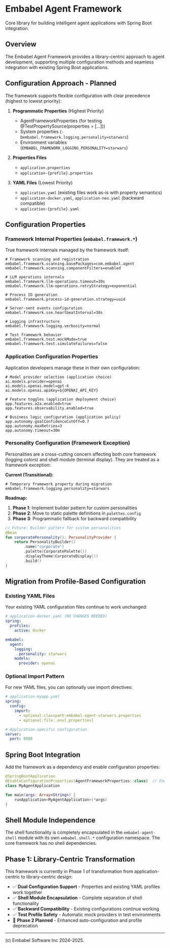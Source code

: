 # Embabel Agent Framework

Core library for building intelligent agent applications with Spring Boot integration.

## Overview

The Embabel Agent Framework provides a library-centric approach to agent development, supporting multiple configuration methods and seamless integration with existing Spring Boot applications.

## Configuration Approach - Planned

The framework supports flexible configuration with clear precedence (highest to lowest priority):

1. **Programmatic Properties** (Highest Priority)
   - AgentFrameworkProperties (for testing @TestPropertySource(properties = [...]))
   - System properties (`-Dembabel.framework.logging.personality=starwars`)
   - Environment variables (`EMBABEL_FRAMEWORK_LOGGING_PERSONALITY=starwars`)

2. **Properties Files**
   - `application.properties`
   - `application-{profile}.properties`

3. **YAML Files** (Lowest Priority)
   - `application.yaml` (existing files work as-is with property semantics)
   - `application-docker.yaml`, `application-neo.yaml` (backward compatible)
   - `application-{profile}.yaml`

## Configuration Properties

### Framework Internal Properties (`embabel.framework.*`)

True framework internals managed by the framework itself:

```properties
# Framework scanning and registration
embabel.framework.scanning.basePackages=com.embabel.agent
embabel.framework.scanning.componentFilters=enabled

# LLM operations internals
embabel.framework.llm-operations.timeout=30s
embabel.framework.llm-operations.retryStrategy=exponential

# Process ID generation
embabel.framework.process-id-generation.strategy=uuid

# Server-sent events configuration
embabel.framework.sse.heartbeatInterval=30s

# Logging infrastructure
embabel.framework.logging.verbosity=normal

# Test framework behavior
embabel.framework.test.mockMode=true
embabel.framework.test.simulateFailures=false
```

### Application Configuration Properties

Application developers manage these in their own configuration:

```properties
# Model provider selection (application choice)
ai.models.provider=openai
ai.models.openai.model=gpt-4
ai.models.openai.apiKey=${OPENAI_API_KEY}

# Feature toggles (application deployment choice)
app.features.a2a.enabled=true
app.features.observability.enabled=true

# Business logic configuration (application policy)
app.autonomy.goalConfidenceCutOff=0.7
app.autonomy.maxRetries=3
app.autonomy.timeout=30m
```

### Personality Configuration (Framework Exception)

Personalities are a cross-cutting concern affecting both core framework (logging colors) and shell module (terminal display). They are treated as a framework exception:

**Current (Transitional):**
```properties
# Temporary framework property during migration
embabel.framework.logging.personality=starwars
```

**Roadmap:**
1. **Phase 1**: Implement builder pattern for custom personalities
2. **Phase 2**: Move to static palette definitions in `palettes.config`
3. **Phase 3**: Programmatic fallback for backward compatibility

```kotlin
// Future: Builder pattern for custom personalities
@Bean
fun corporatePersonality(): PersonalityProvider {
    return PersonalityBuilder()
        .name("corporate")
        .palette(CorporatePalette())
        .displayTheme(CorporateDisplay())
        .build()
}
```

## Migration from Profile-Based Configuration

### Existing YAML Files
Your existing YAML configuration files continue to work unchanged:

```yaml
# application-docker.yaml (NO CHANGES NEEDED)
spring:
  profiles:
    active: docker

embabel:
  agent:
    logging:
      personality: starwars
    models:
      provider: openai
```

### Optional Import Pattern
For new YAML files, you can optionally use import directives:

```yaml
# application-myapp.yaml
spring:
  config:
    import: 
      - optional:classpath:embabel-agent-starwars.properties
      - optional:file:.env[.properties]

# Application-specific configuration
server:
  port: 8080
```

## Spring Boot Integration

Add the framework as a dependency and enable configuration properties:

```kotlin
@SpringBootApplication
@EnableConfigurationProperties(AgentFrameworkProperties::class)  // Enable framework properties
class MyAgentApplication

fun main(args: Array<String>) {
    runApplication<MyAgentApplication>(*args)
}
```

## Shell Module Independence

The shell functionality is completely encapsulated in the `embabel-agent-shell` module with its own `embabel.shell.*` configuration namespace. The core framework has no shell dependencies.

## Phase 1: Library-Centric Transformation

This framework is currently in Phase 1 of transformation from application-centric to library-centric design:

- ✅ **Dual Configuration Support** - Properties and existing YAML profiles work together
- ✅ **Shell Module Encapsulation** - Complete separation of shell functionality  
- ✅ **Backward Compatibility** - Existing configurations continue working
- ✅ **Test Profile Safety** - Automatic mock providers in test environments
- 🔄 **Phase 2 Planned** - Enhanced auto-configuration and profile deprecation

--------------------
(c) Embabel Software Inc 2024-2025.